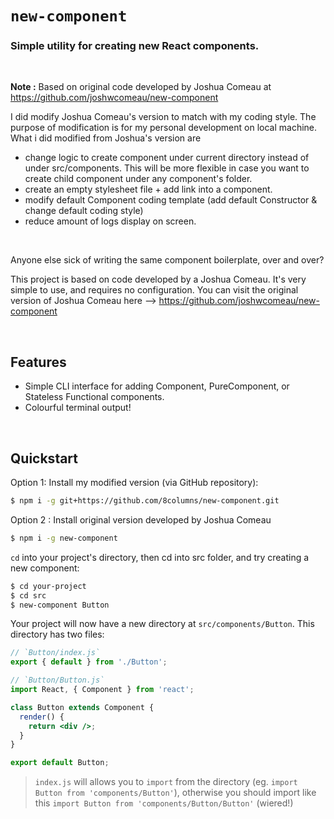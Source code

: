 # `new-component`
### Simple utility for creating new React components.

<br />

**Note :** Based on original code developed by Joshua Comeau at https://github.com/joshwcomeau/new-component 

I did modify Joshua Comeau's version to match with my coding style. The purpose of modification is for my personal development on local machine. What i did modified from Joshua's version are

- change logic to create component under current directory instead of under src/components. This will be more flexible in case you want to create child component under any component's folder.
- create an empty stylesheet file + add link into a component. 
- modify default Component coding template (add default Constructor & change default coding style)
- reduce amount of logs display on screen.

<br />

Anyone else sick of writing the same component boilerplate, over and over?

This project is based on code developed by a Joshua Comeau. It's very simple to use, and requires no configuration. You can visit the original version of Joshua Comeau here --> https://github.com/joshwcomeau/new-component

<br />

## Features
- Simple CLI interface for adding Component, PureComponent, or Stateless Functional components.
- Colourful terminal output!

<br />

## Quickstart

Option 1: Install my modified version (via GitHub repository):

```bash
$ npm i -g git+https://github.com/8columns/new-component.git
```

Option 2 : Install original version developed by Joshua Comeau

```bash
$ npm i -g new-component
```


`cd` into your project's directory, then cd into src folder, and try creating a new component:

```bash
$ cd your-project
$ cd src
$ new-component Button
```

Your project will now have a new directory at `src/components/Button`. This directory has two files:

```jsx
// `Button/index.js`
export { default } from './Button';
```

```jsx
// `Button/Button.js`
import React, { Component } from 'react';

class Button extends Component {
  render() {
    return <div />;
  }
}

export default Button;
```

> `index.js` will allows you to `import` from the directory (eg. `import Button from 'components/Button'`), otherwise you should import like this `import Button from 'components/Button/Button'` (wiered!)
>
